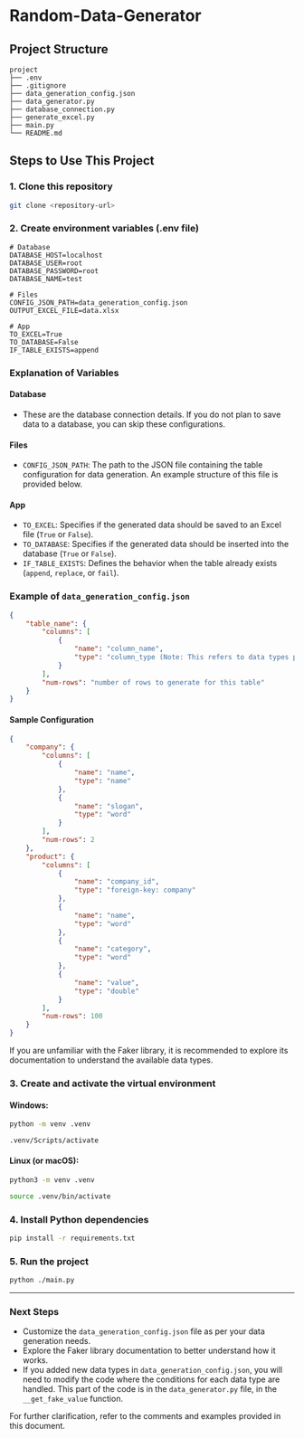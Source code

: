 # Random-Data-Generator

## Project Structure

```
project
├── .env
├── .gitignore
├── data_generation_config.json
├── data_generator.py
├── database_connection.py
├── generate_excel.py
├── main.py
└── README.md
```

## Steps to Use This Project

### 1. Clone this repository
```bash
git clone <repository-url>
```

### 2. Create environment variables (.env file)
```env
# Database
DATABASE_HOST=localhost
DATABASE_USER=root
DATABASE_PASSWORD=root
DATABASE_NAME=test

# Files
CONFIG_JSON_PATH=data_generation_config.json
OUTPUT_EXCEL_FILE=data.xlsx

# App
TO_EXCEL=True
TO_DATABASE=False
IF_TABLE_EXISTS=append
```

### Explanation of Variables

#### Database
- These are the database connection details. If you do not plan to save data to a database, you can skip these configurations.

#### Files
- `CONFIG_JSON_PATH`: The path to the JSON file containing the table configuration for data generation. An example structure of this file is provided below.

#### App
- `TO_EXCEL`: Specifies if the generated data should be saved to an Excel file (`True` or `False`).
- `TO_DATABASE`: Specifies if the generated data should be inserted into the database (`True` or `False`).
- `IF_TABLE_EXISTS`: Defines the behavior when the table already exists (`append`, `replace`, or `fail`).

### Example of `data_generation_config.json`
```json
{
    "table_name": {
        "columns": [
            {
                "name": "column_name",
                "type": "column_type (Note: This refers to data types provided by the Faker library, not SQL types like string, date, etc.)"
            }
        ],
        "num-rows": "number of rows to generate for this table"
    }
}
```

#### Sample Configuration
```json
{
    "company": {
        "columns": [
            {
                "name": "name",
                "type": "name"
            },
            {
                "name": "slogan",
                "type": "word"
            }
        ],
        "num-rows": 2
    },
    "product": {
        "columns": [
            {
                "name": "company_id",
                "type": "foreign-key: company"
            },
            {
                "name": "name",
                "type": "word"
            },
            {
                "name": "category",
                "type": "word"
            },
            {
                "name": "value",
                "type": "double"
            }
        ],
        "num-rows": 100
    }
}
```

If you are unfamiliar with the Faker library, it is recommended to explore its documentation to understand the available data types.

### 3. Create and activate the virtual environment
#### Windows:
```bash
python -m venv .venv
```
```bash
.venv/Scripts/activate
```
#### Linux (or macOS):
```bash
python3 -m venv .venv
```
```bash
source .venv/bin/activate
```

### 4. Install Python dependencies
```bash
pip install -r requirements.txt
```

### 5. Run the project
```bash
python ./main.py
```

---

### Next Steps
- Customize the `data_generation_config.json` file as per your data generation needs.
- Explore the Faker library documentation to better understand how it works.
- If you added new data types in `data_generation_config.json`, you will need to modify the code where the conditions for each data type are handled. This part of the code is in the `data_generator.py` file, in the `__get_fake_value` function.

For further clarification, refer to the comments and examples provided in this document.
